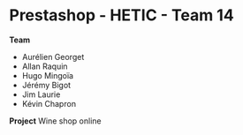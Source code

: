 # Prestashop - HETIC - Team 14

**Team**
- Aurélien Georget
- Allan Raquin
- Hugo Mingoïa
- Jérémy Bigot
- Jim Laurie
- Kévin Chapron

**Project**
Wine shop online


